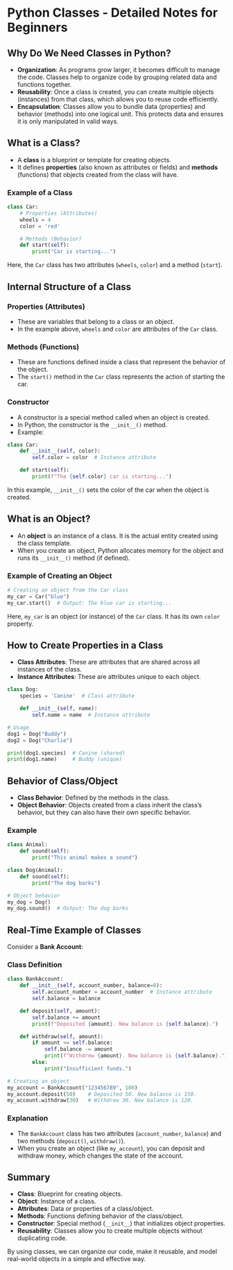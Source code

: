 
# Python Classes - Detailed Notes for Beginners

## Why Do We Need Classes in Python?

- **Organization**: As programs grow larger, it becomes difficult to manage the code. Classes help to organize code by grouping related data and functions together.
- **Reusability**: Once a class is created, you can create multiple objects (instances) from that class, which allows you to reuse code efficiently.
- **Encapsulation**: Classes allow you to bundle data (properties) and behavior (methods) into one logical unit. This protects data and ensures it is only manipulated in valid ways.

## What is a Class?

- A **class** is a blueprint or template for creating objects.
- It defines **properties** (also known as attributes or fields) and **methods** (functions) that objects created from the class will have.

### Example of a Class

```python
class Car:
    # Properties (Attributes)
    wheels = 4
    color = 'red'

    # Methods (Behavior)
    def start(self):
        print("Car is starting...")
```

Here, the `Car` class has two attributes (`wheels`, `color`) and a method (`start`).

## Internal Structure of a Class

### Properties (Attributes)
- These are variables that belong to a class or an object.
- In the example above, `wheels` and `color` are attributes of the `Car` class.

### Methods (Functions)
- These are functions defined inside a class that represent the behavior of the object.
- The `start()` method in the `Car` class represents the action of starting the car.

### Constructor
- A constructor is a special method called when an object is created.
- In Python, the constructor is the `__init__()` method.
- Example:

```python
class Car:
    def __init__(self, color):
        self.color = color  # Instance attribute

    def start(self):
        print(f"The {self.color} car is starting...")
```

In this example, `__init__()` sets the color of the car when the object is created.

## What is an Object?

- An **object** is an instance of a class. It is the actual entity created using the class template.
- When you create an object, Python allocates memory for the object and runs its `__init__()` method (if defined).

### Example of Creating an Object

```python
# Creating an object from the Car class
my_car = Car("blue")
my_car.start()  # Output: The blue car is starting...
```

Here, `my_car` is an object (or instance) of the `Car` class. It has its own `color` property.

## How to Create Properties in a Class

- **Class Attributes**: These are attributes that are shared across all instances of the class.
- **Instance Attributes**: These are attributes unique to each object.

```python
class Dog:
    species = 'Canine'  # Class attribute

    def __init__(self, name):
        self.name = name  # Instance attribute

# Usage
dog1 = Dog("Buddy")
dog2 = Dog("Charlie")

print(dog1.species)  # Canine (shared)
print(dog1.name)     # Buddy (unique)
```

## Behavior of Class/Object

- **Class Behavior**: Defined by the methods in the class.
- **Object Behavior**: Objects created from a class inherit the class’s behavior, but they can also have their own specific behavior.

### Example

```python
class Animal:
    def sound(self):
        print("This animal makes a sound")

class Dog(Animal):
    def sound(self):
        print("The dog barks")

# Object behavior
my_dog = Dog()
my_dog.sound()  # Output: The dog barks
```

## Real-Time Example of Classes

Consider a **Bank Account**:

### Class Definition

```python
class BankAccount:
    def __init__(self, account_number, balance=0):
        self.account_number = account_number  # Instance attribute
        self.balance = balance

    def deposit(self, amount):
        self.balance += amount
        print(f"Deposited {amount}. New balance is {self.balance}.")

    def withdraw(self, amount):
        if amount <= self.balance:
            self.balance -= amount
            print(f"Withdrew {amount}. New balance is {self.balance}.")
        else:
            print("Insufficient funds.")

# Creating an object
my_account = BankAccount("123456789", 100)
my_account.deposit(50)    # Deposited 50. New balance is 150.
my_account.withdraw(30)   # Withdrew 30. New balance is 120.
```

### Explanation
- The `BankAccount` class has two attributes (`account_number`, `balance`) and two methods (`deposit()`, `withdraw()`).
- When you create an object (like `my_account`), you can deposit and withdraw money, which changes the state of the account.

## Summary

- **Class**: Blueprint for creating objects.
- **Object**: Instance of a class.
- **Attributes**: Data or properties of a class/object.
- **Methods**: Functions defining behavior of the class/object.
- **Constructor**: Special method (`__init__`) that initializes object properties.
- **Reusability**: Classes allow you to create multiple objects without duplicating code.

By using classes, we can organize our code, make it reusable, and model real-world objects in a simple and effective way.
